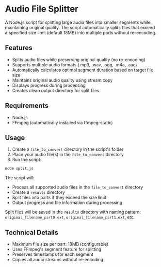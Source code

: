 # Audio File Splitter

A Node.js script for splitting large audio files into smaller segments while maintaining original quality. The script automatically splits files that exceed a specified size limit (default 18MB) into multiple parts without re-encoding.

## Features

- Splits audio files while preserving original quality (no re-encoding)
- Supports multiple audio formats (.mp3, .wav, .ogg, .m4a, .aac)
- Automatically calculates optimal segment duration based on target file size
- Maintains original audio quality using stream copy
- Displays progress during processing
- Creates clean output directory for split files

## Requirements

- Node.js
- FFmpeg (automatically installed via ffmpeg-static)

## Usage

1. Create a `file_to_convert` directory in the script's folder
2. Place your audio file(s) in the `file_to_convert` directory
3. Run the script:
```bash
node split.js
```

The script will:
- Process all supported audio files in the `file_to_convert` directory
- Create a `results` directory
- Split files into parts if they exceed the size limit
- Output progress and file information during processing

Split files will be saved in the `results` directory with naming pattern: `original_filename_part0.ext`, `original_filename_part1.ext`, etc.

## Technical Details

- Maximum file size per part: 18MB (configurable)
- Uses FFmpeg's segment feature for splitting
- Preserves timestamps for each segment
- Copies all audio streams without re-encoding